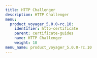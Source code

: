 ```yaml
---
title: HTTP Challenger
description: HTTP Challenger
menu:
  product_voyager_5.0.0-rc.10:
    identifier: http-certificate
    parent: certificate-guides
    name: HTTP Challenger
    weight: 10
menu_name: product_voyager_5.0.0-rc.10
---
```


